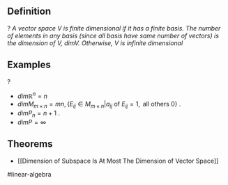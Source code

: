 
## Definition
?
*A vector space V is finite dimensional if it has a finite basis. The number of elements in any basis (since all basis have same number of vectors) is the dimension of V, $dim V$. Otherwise, V is infinite dimensional*
<!--SR:!2025-08-30,15,292-->

## Examples
?
- $dim\mathbb{R}^n=n$
- $dimM_{m\times n}=mn, \{ E_{ij} \in M_{m \times n}|a_{ij} \text{ of } E_{ij}=1, \text{ all others 0} \}$
.
- $dimP_{n}=n+1$
.
- $dimP=\infty$
<!--SR:!2025-08-31,16,290-->

## Theorems
- [[Dimension of Subspace Is At Most The Dimension of Vector Space]]



#linear-algebra